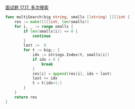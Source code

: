 [面试题 17.17. 多次搜索](https://leetcode-cn.com/problems/multi-search-lcci/)
```go
func multiSearch(big string, smalls []string) [][]int {
	res := make([][]int, len(smalls))
	for i, _ := range smalls {
		if len(smalls[i]) == 0 {
			continue
		}
		last :=  0
		for t := big;; {
			idx := strings.Index(t, smalls[i])
			if idx < 0 {
				break
			}
			res[i] = append(res[i], idx + last)
			last += idx
			t = t[idx+1:]
		}
	}
	return res
}
```